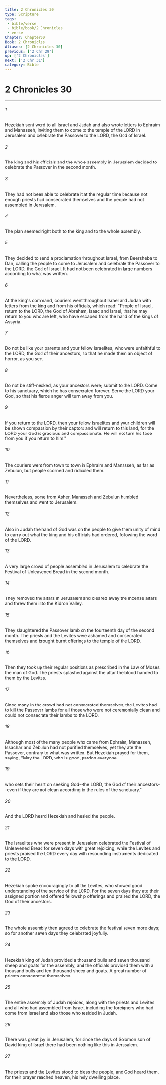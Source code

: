 ```yaml
---
title: 2 Chronicles 30
type: Scripture
tags:
 - bible/verse
 - bible/book/2 Chronicles
 - verse
Chapter: Chapter30
Book: 2 Chronicles
Aliases: [2 Chronicles 30]
previous: ['2 Chr 29']
up: ['2 Chronicles']
next: ['2 Chr 31']
category: Bible
---
```

# 2 Chronicles 30

***


###### 1 
Hezekiah sent word to all Israel and Judah and also wrote letters to Ephraim and Manasseh, inviting them to come to the temple of the LORD in Jerusalem and celebrate the Passover to the LORD, the God of Israel. 

###### 2 
The king and his officials and the whole assembly in Jerusalem decided to celebrate the Passover in the second month. 

###### 3 
They had not been able to celebrate it at the regular time because not enough priests had consecrated themselves and the people had not assembled in Jerusalem. 

###### 4 
The plan seemed right both to the king and to the whole assembly. 

###### 5 
They decided to send a proclamation throughout Israel, from Beersheba to Dan, calling the people to come to Jerusalem and celebrate the Passover to the LORD, the God of Israel. It had not been celebrated in large numbers according to what was written. 

###### 6 
At the king's command, couriers went throughout Israel and Judah with letters from the king and from his officials, which read: "People of Israel, return to the LORD, the God of Abraham, Isaac and Israel, that he may return to you who are left, who have escaped from the hand of the kings of Assyria. 

###### 7 
Do not be like your parents and your fellow Israelites, who were unfaithful to the LORD, the God of their ancestors, so that he made them an object of horror, as you see. 

###### 8 
Do not be stiff-necked, as your ancestors were; submit to the LORD. Come to his sanctuary, which he has consecrated forever. Serve the LORD your God, so that his fierce anger will turn away from you. 

###### 9 
If you return to the LORD, then your fellow Israelites and your children will be shown compassion by their captors and will return to this land, for the LORD your God is gracious and compassionate. He will not turn his face from you if you return to him." 

###### 10 
The couriers went from town to town in Ephraim and Manasseh, as far as Zebulun, but people scorned and ridiculed them. 

###### 11 
Nevertheless, some from Asher, Manasseh and Zebulun humbled themselves and went to Jerusalem. 

###### 12 
Also in Judah the hand of God was on the people to give them unity of mind to carry out what the king and his officials had ordered, following the word of the LORD. 

###### 13 
A very large crowd of people assembled in Jerusalem to celebrate the Festival of Unleavened Bread in the second month. 

###### 14 
They removed the altars in Jerusalem and cleared away the incense altars and threw them into the Kidron Valley. 

###### 15 
They slaughtered the Passover lamb on the fourteenth day of the second month. The priests and the Levites were ashamed and consecrated themselves and brought burnt offerings to the temple of the LORD. 

###### 16 
Then they took up their regular positions as prescribed in the Law of Moses the man of God. The priests splashed against the altar the blood handed to them by the Levites. 

###### 17 
Since many in the crowd had not consecrated themselves, the Levites had to kill the Passover lambs for all those who were not ceremonially clean and could not consecrate their lambs to the LORD. 

###### 18 
Although most of the many people who came from Ephraim, Manasseh, Issachar and Zebulun had not purified themselves, yet they ate the Passover, contrary to what was written. But Hezekiah prayed for them, saying, "May the LORD, who is good, pardon everyone 

###### 19 
who sets their heart on seeking God--the LORD, the God of their ancestors--even if they are not clean according to the rules of the sanctuary." 

###### 20 
And the LORD heard Hezekiah and healed the people. 

###### 21 
The Israelites who were present in Jerusalem celebrated the Festival of Unleavened Bread for seven days with great rejoicing, while the Levites and priests praised the LORD every day with resounding instruments dedicated to the LORD. 

###### 22 
Hezekiah spoke encouragingly to all the Levites, who showed good understanding of the service of the LORD. For the seven days they ate their assigned portion and offered fellowship offerings and praised the LORD, the God of their ancestors. 

###### 23 
The whole assembly then agreed to celebrate the festival seven more days; so for another seven days they celebrated joyfully. 

###### 24 
Hezekiah king of Judah provided a thousand bulls and seven thousand sheep and goats for the assembly, and the officials provided them with a thousand bulls and ten thousand sheep and goats. A great number of priests consecrated themselves. 

###### 25 
The entire assembly of Judah rejoiced, along with the priests and Levites and all who had assembled from Israel, including the foreigners who had come from Israel and also those who resided in Judah. 

###### 26 
There was great joy in Jerusalem, for since the days of Solomon son of David king of Israel there had been nothing like this in Jerusalem. 

###### 27 
The priests and the Levites stood to bless the people, and God heard them, for their prayer reached heaven, his holy dwelling place. 
